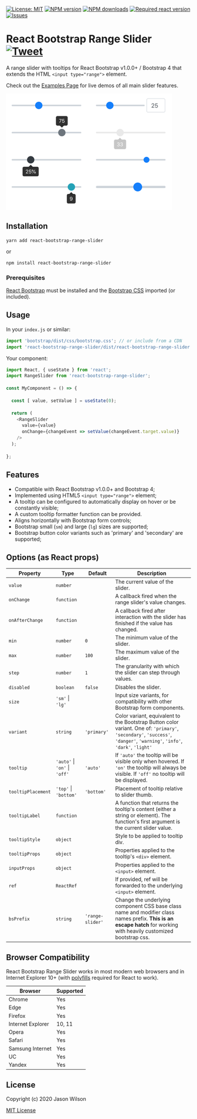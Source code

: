 [![License: MIT](https://img.shields.io/github/license/jaywilz/react-bootstrap-range-slider)](https://github.com/jaywilz/react-bootstrap-range-slider/blob/master/LICENSE) [![NPM version](https://img.shields.io/npm/v/react-bootstrap-range-slider)](https://www.npmjs.com/package/react-bootstrap-range-slider) [![NPM downloads](https://img.shields.io/npm/dw/react-bootstrap-range-slider)](https://www.npmjs.com/package/react-bootstrap-range-slider) [![Required react version](https://img.shields.io/npm/dependency-version/react-bootstrap-range-slider/peer/react)](https://github.com/jaywilz/react-bootstrap-range-slider/blob/master/package.json) [![Issues](https://img.shields.io/github/issues/jaywilz/react-bootstrap-range-slider)](https://github.com/jaywilz/react-bootstrap-range-slider/issues)


# React Bootstrap Range Slider &nbsp; [![Tweet](https://img.shields.io/twitter/url/http/shields.io.svg?style=social)](https://twitter.com/intent/tweet?text=React%20Bootstrap%20range%20slider%20with%20tooltips%20%28Bootstrap%204%29&url=https://github.com/jaywilz/react-bootstrap-range-slider&hashtags=react-bootstrap,bootstrap,range-slider,developers)

A range slider with tooltips for React Bootstrap v1.0.0+ / Bootstrap 4 that extends the HTML `<input type="range">` element.

Check out the [Examples Page](https://jaywilz.github.io/react-bootstrap-range-slider/) for live demos of all main slider features.

<a href="https://jaywilz.github.io/react-bootstrap-range-slider/">
<img src="./screenshots/react-bootstrap-range-slider-screenshot.png?raw=true" alt="React Bootstrap Range Slider screenshot showing rendered slider component with various options applied, including tooltips and color variants" width="452">
</a>

## Installation

    yarn add react-bootstrap-range-slider

or

    npm install react-bootstrap-range-slider

### Prerequisites

[React Bootstrap](https://github.com/react-bootstrap/react-bootstrap) must be installed and the [Bootstrap CSS](https://react-bootstrap.netlify.com/getting-started/introduction#stylesheets) imported (or included).

## Usage

In your `index.js` or similar:

```JavaScript
import 'bootstrap/dist/css/bootstrap.css'; // or include from a CDN
import 'react-bootstrap-range-slider/dist/react-bootstrap-range-slider.css';
```

Your component:

```JavaScript
import React, { useState } from 'react';
import RangeSlider from 'react-bootstrap-range-slider';

const MyComponent = () => {

  const [ value, setValue ] = useState(0); 

  return (
    <RangeSlider
      value={value}
      onChange={changeEvent => setValue(changeEvent.target.value)}
    />
  );

};
```

## Features

 - Compatible with React Bootstrap v1.0.0+ and Bootstrap 4;
 - Implemented using HTML5 `<input type="range">` element;
 - A tooltip can be configured to automatically display on hover or be constantly visible;
 - A custom tooltip formatter function can be provided.
 - Aligns horizontally with Bootstrap form controls;
 - Bootstrap small (`sm`) and large (`lg`) sizes are supported;
 - Bootstrap button color variants such as 'primary' and 'secondary' are supported;

## Options (as React props)

| Property | Type | Default | Description |
| --- | --- | --- | --- |
| `value` | `number` | | The current value of the slider. |
| `onChange` | `function` | | A callback fired when the range slider's value changes. |
| `onAfterChange` | `function` | | A callback fired after interaction with the slider has finished if the value has changed. |
| `min` | `number` | `0` | The minimum value of the slider. |
| `max` | `number` | `100` | The maximum value of the slider. |
| `step` | `number` | `1` | The granularity with which the slider can step through values. |
| `disabled` | `boolean` | `false` | Disables the slider. |
| `size` | `'sm'` \| `'lg'` | | Input size variants, for compatibility with other Bootstrap form components. |
| `variant` | `string` | `'primary'` | Color variant, equivalent to the Bootstrap Button color variant. One of: `'primary'`, `'secondary'`, `'success'`, `'danger'`, `'warning'`, `'info'`, `'dark'`, `'light'` |
| `tooltip` | `'auto'` \| `'on'` \| `'off'` | `'auto'` | If `'auto'` the tooltip will be visible only when hovered. If `'on'` the tooltip will always be visible. If `'off'` no tooltip will be displayed.  |
| `tooltipPlacement` | `'top'` \| `'bottom'` | `'bottom'` | Placement of tooltip relative to slider thumb. |
| `tooltipLabel` | `function` | | A function that returns the tooltip's content (either a string or element). The function's first argument is the current slider value. |
| `tooltipStyle` | `object` | | Style to be applied to tooltip div. |
| `tooltipProps` | `object` | | Properties applied to the tooltip's `<div>` element. |
| `inputProps` | `object` | | Properties applied to the `<input>` element. |
| `ref` | `ReactRef` | | If provided, ref will be forwarded to the underlying `<input>` element. |
| `bsPrefix` | `string` | `'range-slider'` | Change the underlying component CSS base class name and modifier class names prefix. **This is an escape hatch** for working with heavily customized bootstrap css. |

## Browser Compatibility

React Bootstrap Range Slider works in most modern web browsers and in Internet Explorer 10+ (with [polyfills](https://create-react-app.dev/docs/supported-browsers-features/#supported-browsers) required for React to work).

| Browser | Supported |
| --- | --- |
| Chrome | Yes |
| Edge | Yes |
| Firefox | Yes |
| Internet Explorer | 10, 11 |
| Opera | Yes |
| Safari | Yes |
| Samsung Internet | Yes |
| UC | Yes |
| Yandex | Yes |

## License

Copyright (c) 2020 Jason Wilson

[MIT License](./LICENSE)
